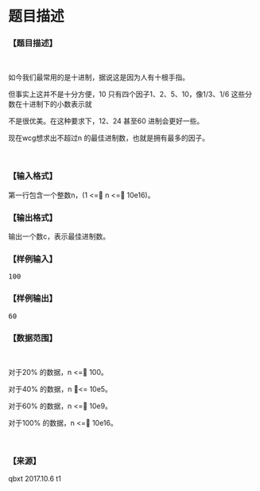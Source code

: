 # 题目描述


<h3>
【题目描述】
</h3>
<p>
<br/>
</p>
<p>
如今我们最常用的是十进制，据说这是因为人有十根手指。
</p>
<p>
但事实上这并不是十分方便，10 只有四个因子1、2、5、10，像1/3、1/6 这些分数在十进制下的小数表示就
</p>
<p>
不是很优美。在这种要求下，12、24 甚至60 进制会更好一些。
</p>
<p>
现在wcg想求出不超过n 的最佳进制数，也就是拥有最多的因子。
</p>
<p>
<br/>
</p>
<h3>
【输入格式】
</h3>
<p>
第一行包含一个整数n，(1 &lt;= n &lt;= 10e16)。
</p>
<h3>
【输出格式】
</h3>
<p>
输出一个数c，表示最佳进制数。
</p>
<h3>
【样例输入】
</h3>
<pre>100</pre>
<h3>
【样例输出】
</h3>
<pre>60</pre>
<h3>
【数据范围】
</h3>
<p>
<br/>
</p>
<p>
对于20% 的数据，n &lt;= 100。
</p>
<p>
对于40% 的数据，n &lt;= 10e5。
</p>
<p>
对于60% 的数据，n &lt;= 10e9。
</p>
<p>
对于100% 的数据，n &lt;= 10e16。
</p>
<p>
<br/>
</p>
<h3>
【来源】
</h3>
<p>
qbxt 2017.10.6 t1
</p>
